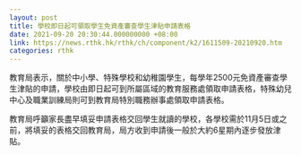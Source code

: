 ```yaml
---
layout: post
title: 學校即日起可領取學生免資產審查學生津貼申請表格
date: 2021-09-20 20:30:44.000000000 +08:00
link: https://news.rthk.hk/rthk/ch/component/k2/1611509-20210920.htm
categories: rthk
---
```


教育局表示，關於中小學、特殊學校和幼稚園學生，每學年2500元免資產審查學生津貼的申請，學校由即日起可到所屬區域的教育服務處領取申請表格，特殊幼兒中心及職業訓練局則可到教育局特別職務辦事處領取申請表格。

教育局呼籲家長盡早填妥申請表格交回學生就讀的學校，各學校需於11月5日或之前，將填妥的表格交回教育局，局方收到申請後一般於大約6星期內逐步發放津貼。
